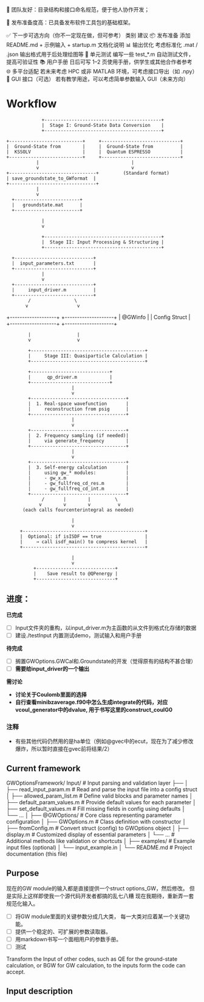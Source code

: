 
👥 团队友好：目录结构和接口命名规范，便于他人协作开发；

📄 发布准备度高：已具备发布软件工具包的基础框架。

✅ 下一步可选方向（你不一定现在做，但可参考）
类别	建议
📦 发布准备	添加 README.md + 示例输入 + startup.m 文档化说明
📊 输出优化	考虑标准化 .mat / .json 输出格式用于后处理绘图等
🧪 单元测试	编写一些 test_*.m 自动测试文件，提高可验证性
📚 用户手册	日后可写 1–2 页使用手册，供学生或其他合作者参考
🌐 多平台适配	若未来考虑 HPC 或非 MATLAB 环境，可考虑接口导出（如 .npy）
🔧 GUI 接口（可选）	若有教学用途，可以考虑简单参数输入 GUI（未来方向）


# Workflow

                 +-------------------------------------------+
                 |  Stage I: Ground-State Data Conversion    |
                 +-------------------------------------------+

    +---------------------------+     +-----------------------------+
    |  Ground-State from        |     |  Ground-State from          |
    |  KSSOLV                   |     |  Quantum ESPRESSO           |
    +---------------------------+     +-----------------------------+
               |                                  |
               v                                  v
    +--------------------------------+         (Standard format)
    | save_groundstate_to_GWformat  |          
    +--------------------------------+
               |
               v
      +------------------------+
      |   groundstate.mat      |
      +------------------------+

                 |
                 v

                 +-------------------------------------------+
                 |  Stage II: Input Processing & Structuring |
                 +-------------------------------------------+

      +-----------------------------+
      |  input_parameters.txt       |
      +-----------------------------+
                 |
                 v
      +-----------------------------+
      |     input_driver.m          |
      +-----------------------------+
            /                \
           v                  v
+-------------------+    +--------------------+
|     @GWinfo       |    |    Config Struct   |
+-------------------+    +--------------------+

            |                 |
            v                 v

            +------------------------------------------+
            |     Stage III: Quasiparticle Calculation |
            +------------------------------------------+

            +-----------------------------+
            |      qp_driver.m            |
            +-----------------------------+
                            |
                            v
            +-----------------------------------+
            |  1. Real-space wavefunction       |
            |     reconstruction from psig      |
            +-----------------------------------+
                            |
                            v
            +-----------------------------------+
            |  2. Frequency sampling (if needed)|
            |     via generate_frequency        |
            +-----------------------------------+
                            |
                            v
            +-----------------------------------+
            |  3. Self-energy calculation       |
            |     using gw_* modules:           |
            |     - gw_x.m                      |
            |     - gw_fullfreq_cd_res.m        |
            |     - gw_fullfreq_cd_int.m        |
            +-----------------------------------+
                 /       |        |         \
                v        v        v          v
          (each calls fourcenterintegral as needed)

                            |
                            v
         +---------------------------------------------+
         |  Optional: if isISDF == true                |
         |     → call isdf_main() to compress kernel   |
         +---------------------------------------------+

                            |
                            v
              +-----------------------------+
              |    Save result to @QPenergy |
              +-----------------------------+




## 进度：

**已完成**

- [ ] Input文件夹的重构，以input_driver.m为主函数的从文件到格式化存储的数据
- [ ] 建设./testInput 内置测试demo，测试输入和用户手册

**待完成**

- [ ] 搁置GWOptions.GWCal和.Groundstate的开发（觉得原有的结构不甚合理）
- [ ] **需要给input_driver的一个输出**

**需讨论**

- **讨论关于Coulomb里面的选择**
- **自行查看minibzaverage.f90中怎么生成integrate的代码，对应vcoul_generator中的dvalue, 用于书写这里的construct_coulG0**

### 注释
- 有些其他代码仍然用的是ha单位（例如@gvec中的ecut，现在为了减少修改爆炸，所以暂时直接在gvec前将结果/2）

## Current framework
GWOptionsFramework/
Input/                           # Input parsing and validation layer
├── 
│   ├── read_input_param.m           # Read and parse the input file into a config struct
│   ├── allowed_param_list.m         # Define valid blocks and parameter names
│   ├── default_param_values.m       # Provide default values for each parameter
│   ├── set_default_values.m         # Fill missing fields in config using defaults
│   └── ...
│
├── @GWOptions/                      # Core class representing parameter configuration
│   ├── GWOptions.m                  # Class definition with constructor
│   ├── fromConfig.m                 # Convert struct (config) to GWOptions object
│   ├── display.m                    # Customized display of essential parameters
│   └── ...                          # Additional methods like validation or shortcuts
│
├── examples/                        # Example input files (optional)
│   └── input_example.in
│
└── README.md                        # Project documentation (this file)
## Purpose
现在的GW module的输入都是直接提供一个struct options_GW，然后修改。
但是实际上这样即使我一个源代码开发者都搞的乱七八糟
现在我期待，重新弄一套规范化输入。
- [ ] 将GW module里面的关键参数分成几大类，
每一大类对应着某一个关键功能。
- [ ] 提供一个稳定的、可扩展的参数读取器。
- [ ] 用markdown书写一个面相用户的参数手册。
- [ ] 测试

Transform the Input of other codes,
such as QE for the ground-state calculation, or BGW for GW calculation,
to the inputs form the code can accept.
## Input description
